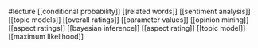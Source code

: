 #lecture
[[conditional probability]]
[[related words]]
[[sentiment analysis]]
[[topic models]]
[[overall ratings]]
[[parameter values]]
[[opinion mining]]
[[aspect ratings]]
[[bayesian inference]]
[[aspect rating]]
[[topic model]]
[[maximum likelihood]]

